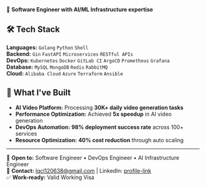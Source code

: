 🚀 **Software Engineer with AI/ML Infrastructure expertise** 

## 🛠️ Tech Stack
**Languages:** `Golang` `Python` `Shell`  
**Backend:** `Gin` `FastAPI` `Microservices` `RESTful APIs`  
**DevOps:** `Kubernetes` `Docker` `GitLab CI` `ArgoCD` `Prometheus` `Grafana`  
**Database:** `MySQL` `MongoDB` `Redis` `RabbitMQ`  
**Cloud:** `Alibaba Cloud` `Azure` `Terraform` `Ansible`

## 🎯 What I've Built
- **AI Video Platform:** Processing **30K+ daily video generation tasks**
- **Performance Optimization:** Achieved **5x speedup** in AI video generation  
- **DevOps Automation:** **98% deployment success rate** across 100+ services
- **Resource Optimization:** **40% cost reduction** through auto scaling

---
💼 **Open to:** Software Engineer • DevOps Engineer • AI Infrastructure Engineer  
📧 **Contact:** lqcl120638@gmail.com | LinkedIn: [profile-link](https://www.linkedin.com/in/chen-li-704794323/)  
✅ **Work-ready:** Valid Working Visa
